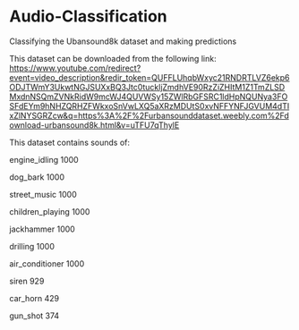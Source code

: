 # Audio-Classification
Classifying the Ubansound8k dataset and making predictions

This dataset can be downloaded from the following link: https://www.youtube.com/redirect?event=video_description&redir_token=QUFFLUhqbWxyc21RNDRTLVZ6ekp6ODJTWmY3UkwtNGJSUXxBQ3Jtc0tuckljZmdhVE90RzZiZHItM1Z1TmZLSDMxdnNSQmZVNkRidW9mcWJ4QUVWSy15ZWlRbGFSRC1ldHpNQUNya3FOSFdEYm9hNHZQRHZFWkxoSnVwLXQ5aXRzMDUtS0xvNFFYNFJGVUM4dTIxZlNYSGRZcw&q=https%3A%2F%2Furbansounddataset.weebly.com%2Fdownload-urbansound8k.html&v=uTFU7qThylE

This dataset contains sounds of:

engine_idling       1000

dog_bark            1000

street_music        1000

children_playing    1000

jackhammer          1000

drilling            1000

air_conditioner     1000

siren                929

car_horn             429

gun_shot             374
